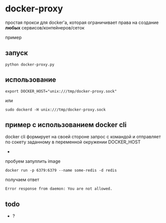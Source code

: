 # docker-proxy

простая прокси для docker'а, которая ограничивает права на создание **любых** сервисов/контейнеров/сеток

пример

## запуск

`python docker-proxy.py`

## использование

`export DOCKER_HOST="unix:///tmp/docker-proxy.sock"`

или

`sudo dockerd -H unix:///tmp/docker-proxy.sock`

## пример с использованием docker cli

docker cli формирует на своей стороне запрос с командой и отправляет по сокету заданному в переменной окружении DOCKER_HOST

-

пробуем запуллить image

`docker run -p 6379:6379 --name some-redis -d redis`

получаем ответ

`Error response from daemon: You are not allowed.`

## todo

- ?
